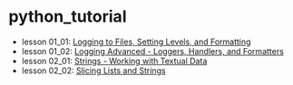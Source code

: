 # python_tutorial

- lesson 01_01: [Logging to Files, Setting Levels, and Formatting ](https://github.com/kelvingao/python_tutorial/tree/01_01)
- lesson 01_02: [Logging Advanced - Loggers, Handlers, and Formatters](https://github.com/kelvingao/python_tutorial/tree/01_02)
- lesson 02_01: [Strings - Working with Textual Data](https://github.com/kelvingao/python_tutorial/tree/02_01)
- lesson 02_02: [Slicing Lists and Strings](https://github.com/kelvingao/python_tutorial/tree/02_02)